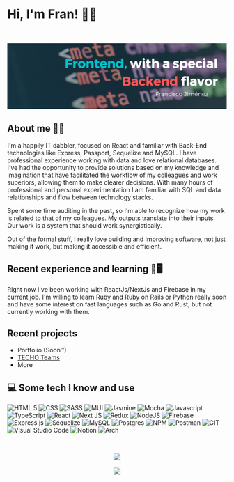 # Hi, I'm Fran! 🙋‍♂️
<br>

![Banner](assets/banner.png)

## About me 🙆‍♂️

I'm a happily IT dabbler, focused on React and familiar with Back-End technologies like Express, Passport, Sequelize and MySQL.
I have professional experience working with data and love relational databases. I've had the opportunity to provide solutions based on my knowledge and imagination that have facilitated the workflow of my colleagues and work superiors, allowing them to make clearer decisions.
With many hours of professional and personal experimentation I am familiar with SQL and data relationships and flow between technology stacks.

Spent some time auditing in the past, so I'm able to recognize how my work is related to that of my colleagues. My outputs translate into their inputs. Our work is a system that should work synergistically.

Out of the formal stuff, I really love building and improving software, not just making it work, but making it accessible and efficient.


## Recent experience and learning 📒🖥️
Right now I've been working with ReactJs/NextJs and Firebase in my current job. I'm willing to learn Ruby and Ruby on Rails or Python really soon and have some interest on fast languages such as Go and Rust, but not currently working with them.


## Recent projects 

- Portfolio (Soon™)
- [TECHO Teams](https://github.com/frivajica/TECHO-Teams/)
- More

## 💻 Some tech I know and use

![HTML 5](https://img.shields.io/badge/HTML5-E34F26?style=for-the-badge&logo=html5&logoColor=white)
![CSS](https://img.shields.io/badge/CSS3-1572B6?style=for-the-badge&logo=css3&logoColor=white)
![SASS](https://img.shields.io/badge/Sass-CC6699?style=for-the-badge&logo=sass&logoColor=white)
![MUI](https://img.shields.io/badge/MUI-%230081CB.svg?style=for-the-badge&logo=mui&logoColor=white)
![Jasmine](https://img.shields.io/badge/-Jasmine-%238A4182?style=for-the-badge&logo=Jasmine&logoColor=white)
![Mocha](https://img.shields.io/badge/-mocha-%238D6748?style=for-the-badge&logo=mocha&logoColor=white)
![Javascript](https://img.shields.io/badge/JavaScript-323330?style=for-the-badge&logo=javascript&logoColor=F7DF1E)
![TypeScript](https://img.shields.io/badge/typescript-%23007ACC.svg?style=for-the-badge&logo=typescript&logoColor=white)
![React](https://img.shields.io/badge/React-20232A?style=for-the-badge&logo=react&logoColor=61DAFB)
![Next JS](https://img.shields.io/badge/Next-black?style=for-the-badge&logo=next.js&logoColor=white)
![Redux](https://img.shields.io/badge/redux-%23593d88.svg?style=for-the-badge&logo=redux&logoColor=white)
![NodeJS](https://img.shields.io/badge/node.js-6DA55F?style=for-the-badge&logo=node.js&logoColor=white)
![Firebase](https://img.shields.io/badge/firebase-%23039BE5.svg?style=for-the-badge&logo=firebase)
![Express.js](https://img.shields.io/badge/express.js-%23404d59.svg?style=for-the-badge&logo=express&logoColor=%2361DAFB)
![Sequelize](https://img.shields.io/badge/Sequelize-52B0E7?style=for-the-badge&logo=Sequelize&logoColor=white)
![MySQL](https://img.shields.io/badge/mysql-%2300f.svg?style=for-the-badge&logo=mysql&logoColor=white)
![Postgres](https://img.shields.io/badge/postgres-%23316192.svg?style=for-the-badge&logo=postgresql&logoColor=white)
![NPM](https://img.shields.io/badge/NPM-%23000000.svg?style=for-the-badge&logo=npm&logoColor=white)
![Postman](https://img.shields.io/badge/Postman-FF6C37?style=for-the-badge&logo=Postman&logoColor=white)
![GIT](https://img.shields.io/badge/Git-F05032?style=for-the-badge&logo=git&logoColor=white)
![Visual Studio Code](https://img.shields.io/badge/Visual_Studio_Code-0078D4?style=for-the-badge&logo=visual%20studio%20code&logoColor=white)
![Notion](https://img.shields.io/badge/Notion-000000?style=for-the-badge&logo=notion&logoColor=white)
![Arch](https://img.shields.io/badge/Arch%20Linux-1793D1?logo=arch-linux&logoColor=fff&style=for-the-badge)

<br>

<p align="center">
	<a href="https://git.io/streak-stats" >
		<img src="https://github-readme-streak-stats.herokuapp.com?user=frivajica&theme=blux&hide_border=true&date_format=M%20j%5B%2C%20Y%5D&fire=E783D9" />
	</a>
</p>
<p align="center">
	<a href="https://github.com/anuraghazra/github-readme-stats">
		<img src="https://github-readme-stats.vercel.app/api/top-langs/?username=frivajica&langs_count=8&layout=compact&theme=cobalt" />
	</a>
</p>
